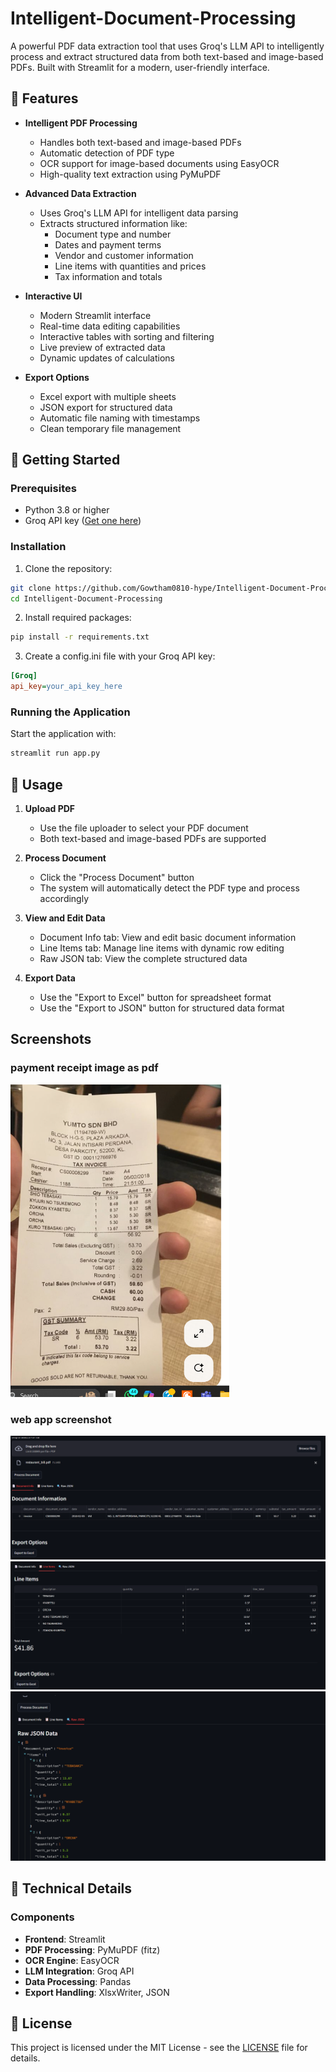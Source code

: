 # Intelligent-Document-Processing
A powerful PDF data extraction tool that uses Groq's LLM API to intelligently process and extract structured data from both text-based and image-based PDFs. Built with Streamlit for a modern, user-friendly interface.

## 🌟 Features

- **Intelligent PDF Processing**
  - Handles both text-based and image-based PDFs
  - Automatic detection of PDF type
  - OCR support for image-based documents using EasyOCR
  - High-quality text extraction using PyMuPDF

- **Advanced Data Extraction**
  - Uses Groq's LLM API for intelligent data parsing
  - Extracts structured information like:
    - Document type and number
    - Dates and payment terms
    - Vendor and customer information
    - Line items with quantities and prices
    - Tax information and totals

- **Interactive UI**
  - Modern Streamlit interface
  - Real-time data editing capabilities
  - Interactive tables with sorting and filtering
  - Live preview of extracted data
  - Dynamic updates of calculations

- **Export Options**
  - Excel export with multiple sheets
  - JSON export for structured data
  - Automatic file naming with timestamps
  - Clean temporary file management

## 🚀 Getting Started

### Prerequisites

- Python 3.8 or higher
- Groq API key ([Get one here](https://console.groq.com))

### Installation

1. Clone the repository:
```bash
git clone https://github.com/Gowtham0810-hype/Intelligent-Document-Processing.git
cd Intelligent-Document-Processing
```

2. Install required packages:
```bash
pip install -r requirements.txt
```

3. Create a config.ini file with your Groq API key:
```ini
[Groq]
api_key=your_api_key_here
```

### Running the Application

Start the application with:
```bash
streamlit run app.py
```

## 📖 Usage

1. **Upload PDF**
   - Use the file uploader to select your PDF document
   - Both text-based and image-based PDFs are supported

2. **Process Document**
   - Click the "Process Document" button
   - The system will automatically detect the PDF type and process accordingly

3. **View and Edit Data**
   - Document Info tab: View and edit basic document information
   - Line Items tab: Manage line items with dynamic row editing
   - Raw JSON tab: View the complete structured data

4. **Export Data**
   - Use the "Export to Excel" button for spreadsheet format
   - Use the "Export to JSON" button for structured data format

## Screenshots
### payment receipt image as pdf
<img src="images/receipt.png" alt="Screenshot of the Receipt" width="350" height="500">

### web app screenshot
![web app output](images/output2.png)
![web app output](images/output1.png)
![web app output](images/output3.png)
## 🔧 Technical Details

### Components

- **Frontend**: Streamlit
- **PDF Processing**: PyMuPDF (fitz)
- **OCR Engine**: EasyOCR
- **LLM Integration**: Groq API
- **Data Processing**: Pandas
- **Export Handling**: XlsxWriter, JSON


## 📝 License

This project is licensed under the MIT License - see the [LICENSE](LICENSE) file for details.

